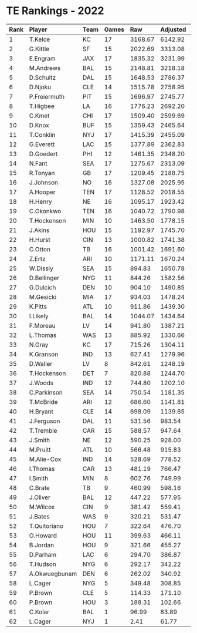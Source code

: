 # TE Rankings - 2022

| Rank | Player        | Team | Games | Raw     | Adjusted | Difficulty | Avg/Game | Typical | Consistency | Trend    |
| :----| :-------------| :----| :-----| :-------| :--------| :----------| :--------| :-------| :-----------| :--------|
| 1    | T.Kelce       | KC   | 17    | 3168.67 | 6142.92  | 1.005      | 361.35   | 362.53  | 10/0/7      | +68.3%   |
| 2    | G.Kittle      | SF   | 15    | 2022.69 | 3313.08  | 1.000      | 220.87   | 203.19  | 7/1/7       | +177.7%  |
| 3    | E.Engram      | JAX  | 17    | 1835.32 | 3231.99  | 0.998      | 190.12   | 168.03  | 8/0/9       | +361.7%  |
| 4    | M.Andrews     | BAL  | 15    | 2148.81 | 3218.18  | 1.008      | 214.55   | 240.02  | 10/1/4      | +243.0%  |
| 5    | D.Schultz     | DAL  | 15    | 1648.53 | 2786.37  | 0.988      | 185.76   | 193.09  | 9/0/6       | +263.4%  |
| 6    | D.Njoku       | CLE  | 14    | 1515.78 | 2758.95  | 1.001      | 197.07   | 193.70  | 7/0/7       | +174.1%  |
| 7    | P.Freiermuth  | PIT  | 15    | 1696.97 | 2745.77  | 1.000      | 183.05   | 179.56  | 7/2/6       | +119.4%  |
| 8    | T.Higbee      | LA   | 16    | 1776.23 | 2692.20  | 0.996      | 168.26   | 148.57  | 6/2/8       | +225.5%  |
| 9    | C.Kmet        | CHI  | 17    | 1509.40 | 2599.69  | 1.005      | 152.92   | 134.39  | 7/3/7       | +152.3%  |
| 10   | D.Knox        | BUF  | 15    | 1359.43 | 2465.64  | 1.004      | 164.38   | 178.39  | 9/2/4       | +192.3%  |
| 11   | T.Conklin     | NYJ  | 17    | 1415.39 | 2455.09  | 1.005      | 144.42   | 118.75  | 7/1/9       | +228.6%  |
| 12   | G.Everett     | LAC  | 15    | 1377.89 | 2362.83  | 1.002      | 157.52   | 154.16  | 6/2/7       | +90.9%   |
| 13   | D.Goedert     | PHI  | 12    | 1461.35 | 2348.20  | 1.007      | 195.68   | 179.70  | 6/2/4       | +78.6%   |
| 14   | N.Fant        | SEA  | 17    | 1275.67 | 2313.09  | 0.997      | 136.06   | 135.76  | 11/1/5      | +120.7%  |
| 15   | R.Tonyan      | GB   | 17    | 1209.45 | 2188.75  | 0.997      | 128.75   | 115.69  | 7/3/7       | +168.9%  |
| 16   | J.Johnson     | NO   | 16    | 1327.08 | 2025.95  | 0.998      | 126.62   | 133.43  | 8/1/7       | +313.9%  |
| 17   | A.Hooper      | TEN  | 17    | 1128.52 | 2018.55  | 1.002      | 118.74   | 96.10   | 8/1/8       | +243.3%  |
| 18   | H.Henry       | NE   | 16    | 1095.17 | 1923.42  | 1.005      | 120.21   | 128.56  | 9/0/7       | +260.5%  |
| 19   | C.Okonkwo     | TEN  | 16    | 1040.72 | 1790.98  | 0.994      | 111.94   | 122.41  | 9/1/6       | +358.2%  |
| 20   | T.Hockenson   | MIN  | 10    | 1463.50 | 1778.15  | 1.003      | 177.81   | 157.27  | 10/0/7      | +166.5%  |
| 21   | J.Akins       | HOU  | 15    | 1192.97 | 1745.70  | 1.014      | 116.38   | 109.06  | 9/0/6       | +303.3%  |
| 22   | H.Hurst       | CIN  | 13    | 1000.82 | 1741.38  | 0.993      | 133.95   | 129.23  | 5/0/8       | +109.2%  |
| 23   | C.Otton       | TB   | 16    | 1001.42 | 1691.60  | 1.015      | 105.73   | 104.93  | 11/1/4      | +295.3%  |
| 24   | Z.Ertz        | ARI  | 10    | 1171.11 | 1670.24  | 0.993      | 167.02   | 175.66  | 5/0/5       | INACTIVE |
| 25   | W.Dissly      | SEA  | 15    | 894.83  | 1650.78  | 0.996      | 110.05   | 105.72  | 10/1/4      | +163.0%  |
| 26   | D.Bellinger   | NYG  | 11    | 844.26  | 1582.56  | 1.000      | 143.87   | 141.04  | 5/1/5       | +157.9%  |
| 27   | G.Dulcich     | DEN  | 10    | 904.10  | 1490.85  | 1.005      | 149.09   | 149.83  | 5/0/5       | +165.7%  |
| 28   | M.Gesicki     | MIA  | 17    | 934.03  | 1478.24  | 0.996      | 86.96    | 73.47   | 8/1/8       | +461.6%  |
| 29   | K.Pitts       | ATL  | 10    | 911.86  | 1439.30  | 0.995      | 143.93   | 138.39  | 6/0/4       | INACTIVE |
| 30   | I.Likely      | BAL  | 14    | 1044.07 | 1434.64  | 1.002      | 102.47   | 83.25   | 7/0/7       | +332.8%  |
| 31   | F.Moreau      | LV   | 14    | 941.80  | 1387.21  | 1.005      | 99.09    | 102.52  | 8/1/5       | +160.6%  |
| 32   | L.Thomas      | WAS  | 13    | 885.92  | 1330.66  | 1.001      | 102.36   | 95.44   | 6/1/6       | +224.8%  |
| 33   | N.Gray        | KC   | 17    | 715.26  | 1304.11  | 0.997      | 76.71    | 71.73   | 8/1/8       | +158.1%  |
| 34   | K.Granson     | IND  | 13    | 627.41  | 1279.96  | 1.005      | 98.46    | 106.97  | 9/0/4       | INACTIVE |
| 35   | D.Waller      | LV   | 8     | 842.61  | 1248.19  | 1.003      | 156.02   | 167.74  | 5/0/3       | +83.6%   |
| 36   | T.Hockenson   | DET  | 7     | 820.88  | 1244.70  | 1.003      | 177.81   | 157.27  | 10/0/7      | +166.5%  |
| 37   | J.Woods       | IND  | 12    | 744.80  | 1202.10  | 1.001      | 100.18   | 107.91  | 8/0/4       | +342.9%  |
| 38   | C.Parkinson   | SEA  | 14    | 750.54  | 1181.35  | 0.996      | 84.38    | 73.16   | 8/1/5       | +285.9%  |
| 39   | T.McBride     | ARI  | 12    | 686.60  | 1141.81  | 0.997      | 95.15    | 78.13   | 5/0/7       | +545.1%  |
| 40   | H.Bryant      | CLE  | 14    | 698.09  | 1139.65  | 1.000      | 81.40    | 87.60   | 8/1/5       | +178.7%  |
| 41   | J.Ferguson    | DAL  | 11    | 531.56  | 983.54   | 1.007      | 89.41    | 81.47   | 6/1/4       | +290.4%  |
| 42   | T.Tremble     | CAR  | 15    | 588.57  | 947.64   | 0.998      | 63.18    | 61.75   | 9/1/5       | +631.9%  |
| 43   | J.Smith       | NE   | 12    | 590.25  | 928.00   | 1.000      | 77.33    | 71.47   | 4/0/8       | +173.3%  |
| 44   | M.Pruitt      | ATL  | 10    | 566.48  | 915.83   | 0.998      | 91.58    | 89.97   | 5/1/4       | +290.1%  |
| 45   | M.Alie-Cox    | IND  | 14    | 528.69  | 778.52   | 1.000      | 55.61    | 37.75   | 7/0/7       | +402.7%  |
| 46   | I.Thomas      | CAR  | 13    | 481.19  | 766.47   | 1.003      | 58.96    | 56.01   | 6/1/6       | +152.0%  |
| 47   | I.Smith       | MIN  | 8     | 602.76  | 749.99   | 1.014      | 93.75    | 103.67  | 5/0/3       | +129.7%  |
| 48   | C.Brate       | TB   | 9     | 460.99  | 598.16   | 1.003      | 66.46    | 55.61   | 5/0/4       | INACTIVE |
| 49   | J.Oliver      | BAL  | 12    | 447.22  | 577.95   | 0.992      | 48.16    | 37.88   | 7/0/5       | +852.2%  |
| 50   | M.Wilcox      | CIN  | 9     | 381.42  | 559.41   | 0.997      | 62.16    | 33.39   | 3/0/6       | +239.1%  |
| 51   | J.Bates       | WAS  | 9     | 320.21  | 531.47   | 0.998      | 59.05    | 53.01   | 6/0/3       | INACTIVE |
| 52   | T.Quitoriano  | HOU  | 7     | 322.64  | 476.70   | 0.996      | 68.10    | 56.26   | 4/0/3       | +1489.7% |
| 53   | O.Howard      | HOU  | 11    | 399.63  | 466.11   | 0.996      | 42.37    | 29.28   | 4/1/6       | +628.1%  |
| 54   | B.Jordan      | HOU  | 9     | 321.66  | 455.27   | 0.993      | 50.59    | 45.79   | 5/0/4       | +173.0%  |
| 55   | D.Parham      | LAC  | 6     | 294.70  | 386.87   | 0.983      | 64.48    | 53.28   | 2/0/4       | +155.2%  |
| 56   | T.Hudson      | NYG  | 6     | 292.17  | 342.22   | 0.993      | 57.04    | 57.27   | 3/0/3       | INACTIVE |
| 57   | A.Okwuegbunam | DEN  | 6     | 262.02  | 340.92   | 0.994      | 56.82    | 50.80   | 3/1/2       | +807.8%  |
| 58   | L.Cager       | NYG  | 5     | 349.48  | 308.85   | 1.000      | 61.77    | 47.87   | 4/0/2       | +707.0%  |
| 59   | P.Brown       | CLE  | 5     | 114.33  | 171.10   | 1.018      | 34.22    | 48.27   | 6/0/2       | INACTIVE |
| 60   | P.Brown       | HOU  | 3     | 188.31  | 102.66   | 1.018      | 34.22    | 48.27   | 6/0/2       | INACTIVE |
| 61   | C.Kolar       | BAL  | 1     | 96.99   | 83.89    | 1.017      | 83.89    | 83.89   | 0/1/0       | N/A      |
| 62   | L.Cager       | NYJ  | 1     | 2.41    | 61.77    | 1.000      | 61.77    | 47.87   | 4/0/2       | +707.0%  |

